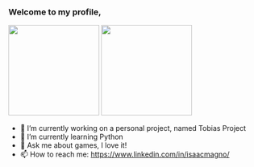 ### Welcome to my profile,

<div>
  <img height="180em" src="https://github-readme-stats.vercel.app/api/top-langs/?username=IsaacMagno&layout=compact&langs_count=10&theme=github_dark"/>
  <img height="180em" src="https://github-readme-stats.vercel.app/api?username=IsaacMagno&show_icons=true&theme=github_dark&include_all_commits=true&count_private=true" />
</div>
  
- 🔭 I’m currently working on a personal project, named Tobias Project
- 🌱 I’m currently learning Python
- 💬 Ask me about games, I love it!
- 📫 How to reach me: https://www.linkedin.com/in/isaacmagno/
<a href="https://github.com/IsaacMagno">
